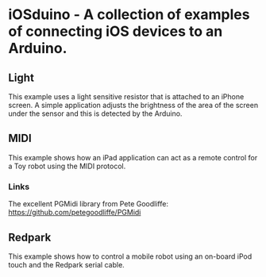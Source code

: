 # iOSduino - A collection of examples of connecting iOS devices to an Arduino.


## Light

This example uses a light sensitive resistor that is attached to an iPhone screen. A simple application adjusts the brightness of the area of the screen under the sensor and this is detected by the Arduino.


## MIDI

This example shows how an iPad application can act as a remote control for a Toy robot using the MIDI protocol.

### Links

The excellent PGMidi library from Pete Goodliffe: https://github.com/petegoodliffe/PGMidi


## Redpark

This example shows how to control a mobile robot using an on-board iPod touch and the Redpark serial cable.

